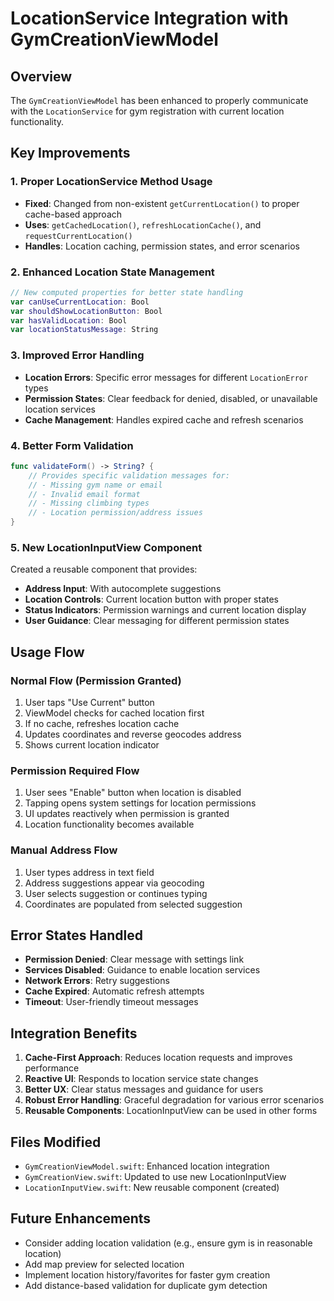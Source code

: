 # LocationService Integration with GymCreationViewModel

## Overview
The `GymCreationViewModel` has been enhanced to properly communicate with the `LocationService` for gym registration with current location functionality.

## Key Improvements

### 1. Proper LocationService Method Usage
- **Fixed**: Changed from non-existent `getCurrentLocation()` to proper cache-based approach
- **Uses**: `getCachedLocation()`, `refreshLocationCache()`, and `requestCurrentLocation()`
- **Handles**: Location caching, permission states, and error scenarios

### 2. Enhanced Location State Management
```swift
// New computed properties for better state handling
var canUseCurrentLocation: Bool
var shouldShowLocationButton: Bool  
var hasValidLocation: Bool
var locationStatusMessage: String
```

### 3. Improved Error Handling
- **Location Errors**: Specific error messages for different `LocationError` types
- **Permission States**: Clear feedback for denied, disabled, or unavailable location services
- **Cache Management**: Handles expired cache and refresh scenarios

### 4. Better Form Validation
```swift
func validateForm() -> String? {
    // Provides specific validation messages for:
    // - Missing gym name or email
    // - Invalid email format  
    // - Missing climbing types
    // - Location permission/address issues
}
```

### 5. New LocationInputView Component
Created a reusable component that provides:
- **Address Input**: With autocomplete suggestions
- **Location Controls**: Current location button with proper states
- **Status Indicators**: Permission warnings and current location display
- **User Guidance**: Clear messaging for different permission states

## Usage Flow

### Normal Flow (Permission Granted)
1. User taps "Use Current" button
2. ViewModel checks for cached location first
3. If no cache, refreshes location cache  
4. Updates coordinates and reverse geocodes address
5. Shows current location indicator

### Permission Required Flow
1. User sees "Enable" button when location is disabled
2. Tapping opens system settings for location permissions
3. UI updates reactively when permission is granted
4. Location functionality becomes available

### Manual Address Flow
1. User types address in text field
2. Address suggestions appear via geocoding
3. User selects suggestion or continues typing
4. Coordinates are populated from selected suggestion

## Error States Handled

- **Permission Denied**: Clear message with settings link
- **Services Disabled**: Guidance to enable location services
- **Network Errors**: Retry suggestions
- **Cache Expired**: Automatic refresh attempts
- **Timeout**: User-friendly timeout messages

## Integration Benefits

1. **Cache-First Approach**: Reduces location requests and improves performance
2. **Reactive UI**: Responds to location service state changes
3. **Better UX**: Clear status messages and guidance for users
4. **Robust Error Handling**: Graceful degradation for various error scenarios
5. **Reusable Components**: LocationInputView can be used in other forms

## Files Modified

- `GymCreationViewModel.swift`: Enhanced location integration
- `GymCreationView.swift`: Updated to use new LocationInputView
- `LocationInputView.swift`: New reusable component (created)

## Future Enhancements

- Consider adding location validation (e.g., ensure gym is in reasonable location)
- Add map preview for selected location
- Implement location history/favorites for faster gym creation
- Add distance-based validation for duplicate gym detection
